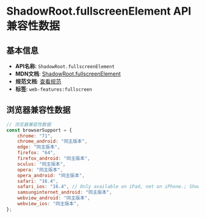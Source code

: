 # ShadowRoot.fullscreenElement API 兼容性数据

## 基本信息

- **API名称**: `ShadowRoot.fullscreenElement`
- **MDN文档**: [ShadowRoot.fullscreenElement](https://developer.mozilla.org/docs/Web/API/ShadowRoot/fullscreenElement)
- **规范文档**: [查看规范](https://fullscreen.spec.whatwg.org/#ref-for-dom-document-fullscreenelement②)
- **标签**: `web-features:fullscreen`

## 浏览器兼容性数据

```javascript
// 浏览器兼容性数据
const browserSupport = {
    chrome: "71",
    chrome_android: "同主版本",
    edge: "同主版本",
    firefox: "64",
    firefox_android: "同主版本",
    oculus: "同主版本",
    opera: "同主版本",
    opera_android: "同主版本",
    safari: "16.4",
    safari_ios: "16.4", // Only available on iPad, not on iPhone.; Shows an overlay button which can not be disabled. Swiping d...,
    samsunginternet_android: "同主版本",
    webview_android: "同主版本",
    webview_ios: "同主版本",
};

```

